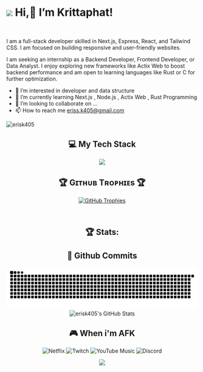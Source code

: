 # <img src="https://emojis.slackmojis.com/emojis/images/1531849430/4246/blob-sunglasses.gif?1531849430" width="30"/> Hi,👋 I’m Krittaphat! 
<br /> 
<p align="left"> I am a full-stack developer skilled in Next.js, Express, React, and Tailwind CSS. I am focused on building responsive and user-friendly websites.</p>

<p align="left">I am seeking an internship as a Backend Developer, Frontend Developer, or Data Analyst. I enjoy exploring new frameworks like Actix Web to boost backend performance and am open to learning languages like Rust or C for further optimization.</p>

- 👀 I’m interested in developer and data structure
- 🌱 I’m currently learning Next.js , Node.js , Actix Web , Rust Programming
- 💞️ I’m looking to collaborate on ... 
- 📫 How to reach me eriss.k405@gmail.com

<p align="left">
  <img src="https://komarev.com/ghpvc/?username=erisk405&label=Profile%20views&color=770677&style=for-the-badge&logo=star" alt="erisk405" style="padding-right:20px;" />
</p>

<div align="center">
  <h2>💻 My Tech Stack</h2>
</div>

<p align="center">
  <a href="https://skillicons.dev">
    <img src="https://skillicons.dev/icons?i=c,py,rust,html,css,tailwind,js,ts,nextjs,react,express,nodejs,postgres,prisma,postman" />
  </a>
</p>

<!--Trophies Section-->   
<h2 align="center">🏆 Gɪᴛʜᴜʙ Tʀᴏᴘʜɪᴇs 🏆</h2>
<p align="center">
  <a href="https://github.com/Kiran1689/github-profile-trophy">
    <img src="https://github-profile-trophy.vercel.app/?username=erisk405&amp;row=2&amp;column=6&amp;margin-w=20&amp;margin-h=20" alt="GitHub Trophies">
  </a>
</p>
<br>

<div align="center">
  <h2>🏆 Stats:</h2>
</div>

<div align="center">
  <h2>🚀 Github Commits</h2>
  <img src="https://github.com/erisk405/erisk405/blob/output/github-contribution-grid-snake.svg" alt="GitHub Contribution Grid Snake Animation"/>
</div>

<div align="center">
    <img src="https://github-profile-summary-cards.vercel.app/api/cards/profile-details?username=erisk405&theme=github_dark" alt="erisk405's GitHub Stats"/>
</div>

<div align="center">
  <h2>🎮 When i'm AFK</h2>
  
  ![Netflix](https://img.shields.io/badge/Netflix-E50914?style=for-the-badge&logo=netflix&logoColor=white)
  ![Twitch](https://img.shields.io/badge/Twitch-9347FF?style=for-the-badge&logo=twitch&logoColor=white)
  ![YouTube Music](https://img.shields.io/badge/YouTube_Music-FF0000?style=for-the-badge&logo=youtube-music&logoColor=white)
  ![Discord](https://img.shields.io/badge/Discord-%235865F2.svg?style=for-the-badge&logo=discord&logoColor=white)
</div>


<!--Footer--> 
<p align="center">
  <img src="https://capsule-render.vercel.app/api?type=waving&color=gradient&height=65&section=footer"/>
</p>

<!---
erisk405/erisk405 is a ✨ special ✨ repository because its `README.md` (this file) appears on your GitHub profile.
You can click the Preview link to take a look at your changes.
--->
